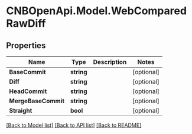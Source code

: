 # CNBOpenApi.Model.WebComparedRawDiff

## Properties

Name | Type | Description | Notes
------------ | ------------- | ------------- | -------------
**BaseCommit** | **string** |  | [optional] 
**Diff** | **string** |  | [optional] 
**HeadCommit** | **string** |  | [optional] 
**MergeBaseCommit** | **string** |  | [optional] 
**Straight** | **bool** |  | [optional] 

[[Back to Model list]](../../README.md#documentation-for-models) [[Back to API list]](../../README.md#documentation-for-api-endpoints) [[Back to README]](../../README.md)


